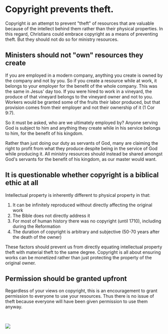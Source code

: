 
# Copyright prevents theft.

Copyright _is_ an attempt to prevent "theft" of resources that are valuable because of the intellect behind them rather than their physical properties. In this regard, Christians could embrace copyright as a means of preventing theft. But they should not do so for ministry resources.


## Ministers should not "own" resources they create

If you are employed in a modern company, anything you create is owned by the company and not by you. So if you create a resource while at work, it belongs to your employer for the benefit of the whole company. This was the same in Jesus' day too. If you were hired to work in a vineyard, the produce of that vineyard belongs to the vineyard owner and not to you. Workers would be granted some of the fruits their labor produced, but that provision comes from their employer and not their ownership of it (1 Cor 9:7).

So it must be asked, who are we ultimately employed by? Anyone serving God is subject to him and anything they create while in his service belongs to him, for the benefit of his kingdom.

<BibleQuote passage='Luke 17:7-10'></BibleQuote>

Rather than just doing our duty as servants of God, many are claiming the right to profit from what they produce despite being in the service of God while producing it. All ministry resources should instead be shared amongst God's servants for the benefit of his kingdom, as our master would want.


## It is questionable whether copyright is a biblical ethic at all

Intellectual property is inherently different to physical property in that:

 1. It can be infinitely reproduced without directly affecting the original work
 2. The Bible does not directly address it
 3. For most of human history there was no copyright (until 1710), including during the Reformation
 4. The duration of copyright is arbitrary and subjective (50-70 years after the death of the owner)

These factors should prevent us from directly equating intellectual property theft with material theft to the same degree. Copyright is all about ensuring works can be monetized rather than just protecting the property of the original owner.


## Permission should be granted upfront

Regardless of your views on copyright, this is an encouragement to grant permission to everyone to use your resources. Thus there is no issue of theft because everyone will have been given permission to use them anyway.

&nbsp;

<img src='/memes/other_owner.jpg'>
